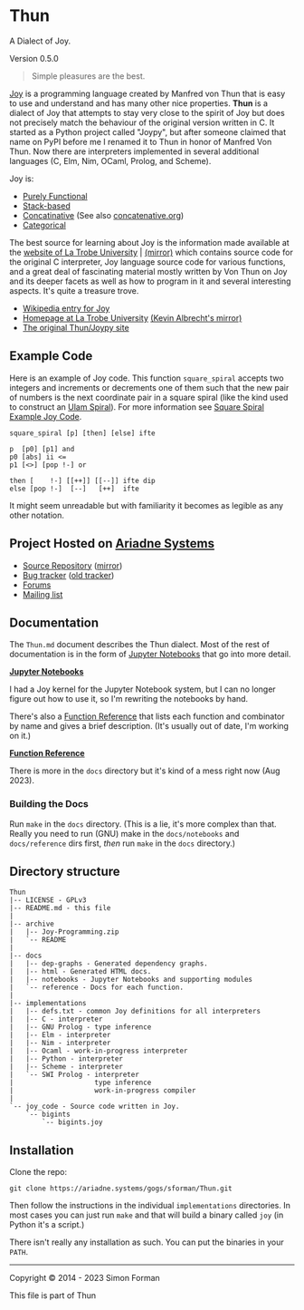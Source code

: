 # Thun

A Dialect of Joy.

Version 0.5.0

> Simple pleasures are the best.

[Joy](https://en.wikipedia.org/wiki/Joy_%28programming_language%29) is a
programming language created by Manfred von Thun that is easy to use and
understand and has many other nice properties.  **Thun** is a dialect of
Joy that attempts to stay very close to the spirit of Joy but does not
precisely match the behaviour of the original version written in C.  It
started as a Python project called "Joypy", but after someone claimed
that name on PyPI before me I renamed it to Thun in honor of Manfred Von
Thun. Now there are interpreters implemented in several additional
languages (C, Elm, Nim, OCaml, Prolog, and Scheme).

Joy is:

* [Purely Functional](https://en.wikipedia.org/wiki/Purely_functional_programming)
* [Stack-based](https://en.wikipedia.org/wiki/Stack-oriented_programming_language)
* [Concatinative](https://en.wikipedia.org/wiki/Concatenative_programming_language)
  (See also [concatenative.org](http://www.concatenative.org/wiki/view/Concatenative%20language))
* [Categorical](https://ariadne.systems/pub/~sforman/Thun/notebooks/Categorical.html)

The best source for learning about Joy is the information made available
at the [website of La Trobe University](http://www.latrobe.edu.au/humanities/research/research-projects/past-projects/joy-programming-language)
| [(mirror)](https://www.kevinalbrecht.com/code/joy-mirror/) which
contains source code for the original C interpreter, Joy language source
code for various functions, and a great deal of fascinating material
mostly written by Von Thun on Joy and its deeper facets as well as how to
program in it and several interesting aspects.  It's quite a treasure
trove.

* [Wikipedia entry for Joy](https://en.wikipedia.org/wiki/Joy_%28programming_language%29)
* [Homepage at La Trobe University](http://www.latrobe.edu.au/humanities/research/research-projects/past-projects/joy-programming-language)
  [(Kevin Albrecht's mirror)](https://www.kevinalbrecht.com/code/joy-mirror/)
* [The original Thun/Joypy site](https://web.archive.org/web/20220411010035/https://joypy.osdn.io/)


## Example Code

Here is an example of Joy code.  This function `square_spiral` accepts
two integers and increments or decrements one of them such that the new
pair of numbers is the next coordinate pair in a square spiral (like the
kind used to construct an [Ulam Spiral](https://en.wikipedia.org/wiki/Ulam_spiral)).
For more information see [Square Spiral Example Joy Code](https://ariadne.systems/pub/~sforman/Thun/notebooks/Square_Spiral.html).

    square_spiral [p] [then] [else] ifte

    p  [p0] [p1] and
    p0 [abs] ii <=
    p1 [<>] [pop !-] or

    then [    !-] [[++]] [[--]] ifte dip
    else [pop !-]  [--]   [++]  ifte

It might seem unreadable but with familiarity it becomes as legible as
any other notation.


## Project Hosted on [Ariadne Systems](https://ariadne.systems/gogs/sforman/Thun)

* [Source Repository](https://ariadne.systems/gogs/sforman/Thun)
  ([mirror](https://github.com/calroc/Thun))
* [Bug tracker](https://ariadne.systems/gogs/sforman/Thun/issues)
  ([old tracker](https://osdn.net/projects/joypy/ticket/))
* [Forums](https://osdn.net/projects/joypy/forums/)
* [Mailing list](https://osdn.net/projects/joypy/lists/)


## Documentation

The `Thun.md` document describes the Thun dialect. Most of the rest of
documentation is in the form of
[Jupyter Notebooks](https://ariadne.systems/pub/~sforman/Thun/notebooks/index.html)
that go into more detail.

**[Jupyter Notebooks](https://ariadne.systems/pub/~sforman/Thun/notebooks/index.html)**

I had a Joy kernel for the Jupyter Notebook system, but I can no longer
figure out how to use it, so I'm rewriting the notebooks by hand.

There's also a [Function Reference](https://ariadne.systems/gogs/sforman/Thun/src/trunk/docs/reference/Function-Reference.md) that lists each
function and combinator by name and gives a brief description.  (It's
usually out of date, I'm working on it.)

**[Function Reference](https://ariadne.systems/gogs/sforman/Thun/src/trunk/docs/reference/Function-Reference.md)**

There is more in the `docs` directory but it's kind of a mess right now
(Aug 2023).


### Building the Docs

Run `make` in the `docs` directory.  (This is a lie, it's more complex than
that.  Really you need to run (GNU) make in the `docs/notebooks` and
`docs/reference` dirs first, _then_ run `make` in the `docs` directory.)


## Directory structure

    Thun
    |-- LICENSE - GPLv3
    |-- README.md - this file
    |
    |-- archive
    |   |-- Joy-Programming.zip
    |   `-- README
    |
    |-- docs
    |   |-- dep-graphs - Generated dependency graphs.
    |   |-- html - Generated HTML docs.
    |   |-- notebooks - Jupyter Notebooks and supporting modules
    |   `-- reference - Docs for each function.
    |
    |-- implementations
    |   |-- defs.txt - common Joy definitions for all interpreters
    |   |-- C - interpreter
    |   |-- GNU Prolog - type inference
    |   |-- Elm - interpreter
    |   |-- Nim - interpreter
    |   |-- Ocaml - work-in-progress interpreter
    |   |-- Python - interpreter
    |   |-- Scheme - interpreter
    |   `-- SWI Prolog - interpreter
    |                    type inference
    |                    work-in-progress compiler
    |
    `-- joy_code - Source code written in Joy.
        `-- bigints
            `-- bigints.joy


## Installation

Clone the repo:

    git clone https://ariadne.systems/gogs/sforman/Thun.git

Then follow the instructions in the individual `implementations`
directories.  In most cases you can just run `make` and that will build a
binary called `joy` (in Python it's a script.)

There isn't really any installation as such. You can put the binaries in
your ``PATH``.







--------------------------------------------------

Copyright © 2014 - 2023 Simon Forman

This file is part of Thun

